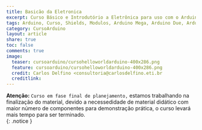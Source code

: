 ```yaml
---
title: Basicão da Eletronica
excerpt: Curso Básico e Introdutório a Eletrônica para uso com o Arduino
tags: Arduino, Curso, Shields, Modulos, Arduino Mega, Arduino Due, Arduino Uno, Eletrônica, Eletrônica Anlógica, Eletrônica Digital
category: CursoArduino
layout: article
share: true
toc: false 
comments: true
image:
  teaser: cursoarduino/cursohelloworldarduino-400x286.png
  feature: cursoarduino/cursohelloworldarduino-400x286.png
  credit: Carlos Delfino <consultoria@carlosdelfino.eti.br
  creditlink: 
---
```

**Atenção:** `Curso em fase final de planejamento,` estamos trabalhando na finalização do material, devido a necessedidade de material didático com maior número de componentes para demonstração prática,  o curso levará mais tempo para ser terminado.  
{: .notice }
